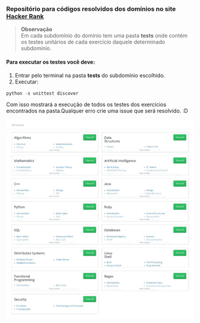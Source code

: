 ### Repositório para códigos resolvidos dos domínios no site [Hacker Rank](http://www.hackerrank.com)
 
> **Observação**  
Em cada subdomínio do domínio tem uma pasta **tests** onde contém os testes unitários de cada exercício daquele determinado subdomínio.

#### Para executar os testes você deve:
1. Entrar pelo terminal na pasta **tests** do subdomínio escolhido.
2. Executar:

```python
python -s unittest discover
```
    
Com isso mostrará a execução de todos os testes dos exercícios encontrados na pasta.Qualquer erro crie uma issue que será resolvido. :D

!["Domínios do site Hacker Rank"](image_domains.jpeg)

